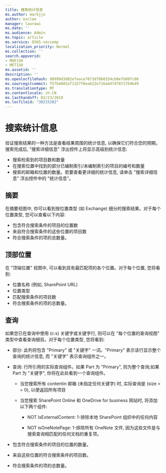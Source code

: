 ```yaml
---
title: 搜索统计信息
ms.author: markjjo
author: esclee
manager: laurawi
ms.date: ''
ms.audience: Admin
ms.topic: article
ms.service: O365-seccomp
localization_priority: Normal
ms.collection: ''
search.appverid:
- MOE150
- MET150
ms.assetid: ''
description: ''
ms.openlocfilehash: 98999d3d82efaace7673d70b0334cb0efb80fc08
ms.sourcegitcommit: f57b4001ef1327f0ea622e716a4d7d78f1769b49
ms.translationtype: MT
ms.contentlocale: zh-CN
ms.lasthandoff: 02/23/2019
ms.locfileid: "30215202"
---
```

# <a name="search-statistics"></a>搜索统计信息

验证搜索结果的一种方法是查看结果周围的统计信息, 以确保它们符合您的预期。搜索完成后, "搜索详细信息" 浮出控件上将显示高级别统计信息:
- 搜索检索到的项目数和数量
- 在搜索位置中找到的部分已编制索引/未编制索引的项目的编号和数量
- 搜索的邮箱和位置的数量。若要查看更详细的统计信息, 请单击 "搜索详细信息" 浮出控件中的 "统计信息"。

## <a name="summary"></a>摘要

在摘要视图中, 你可以看到按位置类型 (如 Exchange) 细分的搜索结果。对于每个位置类型, 您可以查看以下内容:
- 包含符合搜索条件的项目的位置数
- 来自符合搜索条件的这些位置的项目数
- 符合搜索条件的项的总数量。

## <a name="top-locations"></a>顶部位置

在 "顶端位置" 视图中, 可以看到具有最匹配项的各个位置。对于每个位置, 您将看到:
- 位置名称 (例如, SharePoint URL)
- 位置类型
- 匹配搜索条件的项目数
- 符合搜索条件的项的总数量。

## <a name="queries"></a>查询

如果您已在查询中使用 (c:s) 关键字或关键字行, 则可以在 "每个位置的查询视图" 类型中查看查询细目。对于每个位置类型, 您将看到:

- 部分: 此列将包含 "Primary" 或 "关键字" 一词。"Primary" 表示该行显示整个查询的统计信息, 而 "关键字" 表示查询组件之一。

- 查询: 行所引用的实际查询组件。如果 Part 为 "Primary", 则为整个查询;如果 Part 为 "关键字", 你将在此处看到一个查询组件。
  
  - 当您搜索所有 contentin 邮箱 (未指定任何关键字) 时, 实际查询是 (size > = 0), 以便返回所有项目
  
  - 当您搜索 SharePoint Online 和 OneDrive for business 网站时, 将添加以下两个组件:
    
    - NOT IsExternalContent: 1-排除本地 SharePoint 组织中的任何内容
    
    - NOT isOneNotePage: 1-排除所有 OneNote 文件, 因为这些文件是与搜索查询相匹配的任何文档的重复项。

- 包含符合搜索条件的项目的位置的数量。

- 来自这些位置的符合搜索条件的项目数。

- 符合搜索条件的项的总数量。